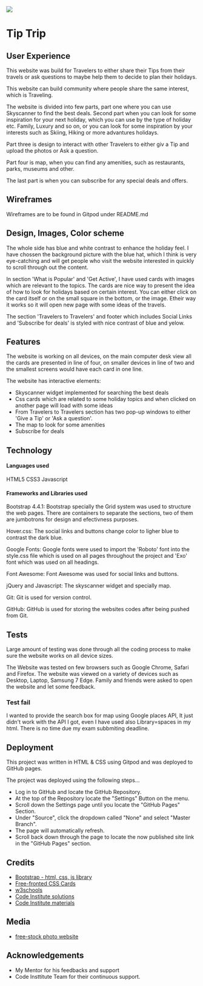 <img src="https://images.pexels.com/photos/33622/fashion-model-beach-hat.jpg?auto=compress&cs=tinysrgb&dpr=2&h=650&w=940">



# Tip Trip


## User Experience
This website was build for Travelers to either share their Tips from their travels or ask questions to maybe help them to decide to plan their holidays.

This website can build community where people share the same interest, which is Traveling.

The website is divided into few parts, part one where you can use Skyscanner to find the best deals. Second part when you can look for some inspiration for your next holiday, which you can use by the type of holiday etc. Family, Luxury and so on, or you can look for some inspiration by your interests such as Skiing, Hiking or more advantures holidays.

Part three is design to interact with other Travelers to either giv a Tip and upload the photos or Ask a question.

Part four is map, when you can find any amenities, such as restaurants, parks, museums and other.

The last part is when you can subscribe for any special deals and offers.

## Wireframes

Wireframes are to be found in Gitpod under README.md


## Design, Images, Color scheme

The whole side has blue and white contrast to enhance the holiday feel. I have chossen the background picture with the blue hat, which I think is very eye-catching and will get people who visit the website interested in quickly to scroll through out the content.

In section 'What is Popular' and 'Get Active', I have used cards with images which are relevant to the topics. The cards are nice way to present the idea of how to look for holidays based on certain interest. You can either click on the card itself or on the small square in the bottom, or the image. Etheir way it works so it will open new page with some ideas of the travels.

The section 'Travelers to Travelers' and footer which includes Social Links and 'Subscribe for deals' is styled with nice contrast of blue and yelow.

## Features


The website is working on all devices, on the main computer desk view all the cards are presented in line of four, on smaller devices in line of two and the smallest screens would have each card in one line.

The website has interactive elements:

- Skyscanner widget implemented for searching the best deals
- Css cards which are related to some holiday topics and when clicked on another page will load with some ideas
- From Travelers to Travelers section has two pop-up windows to either 'Give a Tip' or 'Ask a question'.
- The map to look for some amenities
- Subscribe for deals


## Technology

#### Languages used

HTML5
CSS3
Javascript

#### Frameworks and Libraries used

Bootstrap 4.4.1:
Bootstrap  specially the Grid system was used to structure the web pages. There are containers to separate the sections, two of them are jumbotrons for design and efectivness purposes.

Hover.css:
The social links and buttons change color to ligher blue to contrast the dark blue.

Google Fonts:
Google fonts were used to import the 'Roboto' font into the style.css file which is used on all pages throughout the project and 'Exo' font which was used on all headings.

Font Awesome:
Font Awesome was used for social links and buttons.

jQuery and Javascript:
The skyscanner widget and specially map.


Git: 
Git is used for version control.

GitHub:
GitHub is used for storing the websites codes after being pushed from Git.


## Tests

Large amount of testing was done through all the coding process to make sure the website works on all device sizes.

The Website was tested on few browsers such as Google Chrome, Safari and Firefox.
The website was viewed on a variety of devices such as Desktop, Laptop, Samsung 7 Edge.
Family and friends were asked to open the website and let some feedback.
### Test fail
I wanted to provide the search box for map using Google places API, It just didn't work with the API I got, even I have used also Library=spaces in my html. There is no time due my exam subbmiting deadline.


## Deployment

This project was written in HTML & CSS using Gitpod and was deployed to GitHub pages.

The project was deployed using the following steps...

- Log in to GitHub and locate the GitHub Repository.
- At the top of the Repository locate the "Settings" Button on the menu.
- Scroll down the Settings page until you locate the "GitHub Pages" Section.
- Under "Source", click the dropdown called "None" and select "Master Branch".
- The page will automatically refresh.
- Scroll back down through the page to locate the now published site link in the "GitHub Pages" section.

## Credits

- [Bootstrap - html, css, js library](https://getbootstrap.com/)
- [Free-fronted CSS Cards](https://freefrontend.com/css-cards/)
- [w3schools](https://www.w3schools.com/howto/howto_css_contact_form.asp)
- [Code Institute solutions](https://github.com/Code-Institute-Solutions/readme-template)
- [Code Institute materials](https://courses.codeinstitute.net/courses/course-v1:codeinstitute+FE+2017_T3/info)

## Media

- [free-stock photo website](https://www.pexels.com/search/restaurant/)

## Acknowledgements
- My Mentor for his feedbacks and support
- Code Insttitute Team for their continuous support.












